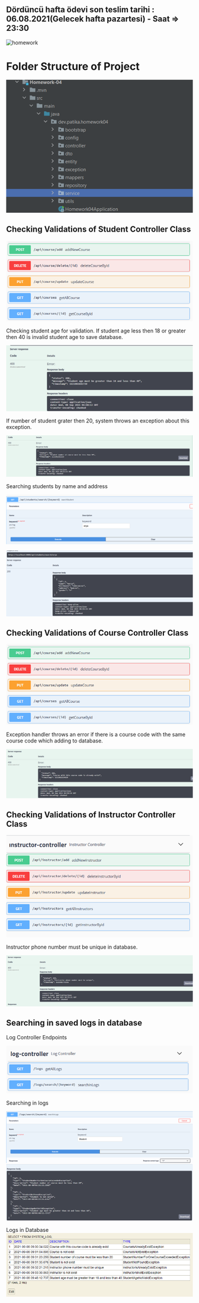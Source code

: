 ## Dördüncü hafta ödevi son teslim tarihi : 06.08.2021(Gelecek hafta pazartesi) - Saat =>  23:30

![homework](https://user-images.githubusercontent.com/45206582/131386439-6727321a-5a50-4c20-9413-ea4013013434.PNG)


# Folder Structure of Project

![images](https://raw.githubusercontent.com/113-GittiGidiyor-Java-Spring-Bootcamp/fourth-homework-hakandrmz/main/Homework-04/src/main/resources/readmeimages/folderstructure.PNG?token=AFZA7JPIHN6OPE766QNHU2DBHCBDI)

## Checking Validations of Student Controller Class

![images](https://raw.githubusercontent.com/113-GittiGidiyor-Java-Spring-Bootcamp/fourth-homework-hakandrmz/main/Homework-04/src/main/resources/readmeimages/coursecontrollerinswagger1.png?token=AFZA7JIKUD2B5TBZ4JSW23TBHCC2E)

Checking student age for validation. If student age less then 18 or greater then 40 is invalid student age to save database.

![images](https://raw.githubusercontent.com/113-GittiGidiyor-Java-Spring-Bootcamp/fourth-homework-hakandrmz/main/Homework-04/src/main/resources/readmeimages/studentagenotvalidexceiotion1.png?token=AFZA7JNWZPFT3HKNPI56JDTBHCC4K)

If number of student grater then 20, system throws an exception about this exception.

![images](https://raw.githubusercontent.com/113-GittiGidiyor-Java-Spring-Bootcamp/fourth-homework-hakandrmz/main/Homework-04/src/main/resources/readmeimages/numberofstudentsexception1.png?token=AFZA7JLXP4WUMTO7UF64KILBHCC6Q)

Searching students by name and address

![images](https://raw.githubusercontent.com/113-GittiGidiyor-Java-Spring-Bootcamp/fourth-homework-hakandrmz/main/Homework-04/src/main/resources/readmeimages/studentsearch1.png?token=AFZA7JO6C4X3D5QU7F4K7TTBHCC7M)

![images](https://raw.githubusercontent.com/113-GittiGidiyor-Java-Spring-Bootcamp/fourth-homework-hakandrmz/main/Homework-04/src/main/resources/readmeimages/studentsearchresult1.png?token=AFZA7JPSOBJSG3T5CP5Y4Y3BHCC7O)

## Checking Validations of Course Controller Class

![images](https://raw.githubusercontent.com/113-GittiGidiyor-Java-Spring-Bootcamp/fourth-homework-hakandrmz/main/Homework-04/src/main/resources/readmeimages/coursecontrollerinswagger1.png?token=AFZA7JPWHMPMJLPIS2O66NTBHCDBU)

Exception handler throws an error if there is a course code with the same course code which adding to database.

![images](https://raw.githubusercontent.com/113-GittiGidiyor-Java-Spring-Bootcamp/fourth-homework-hakandrmz/main/Homework-04/src/main/resources/readmeimages/coursecodeexception1.png?token=AFZA7JKQ7QVZBOQA5CO3GODBHCDBW)

## Checking Validations of Instructor Controller Class

![images](https://raw.githubusercontent.com/113-GittiGidiyor-Java-Spring-Bootcamp/fourth-homework-hakandrmz/main/Homework-04/src/main/resources/readmeimages/instructorcontrolleinswagger1.png?token=AFZA7JI3Y7ACQT7ZREXX7VDBHCDDO)

Instructor phone number must be unique in database.

![images](https://raw.githubusercontent.com/113-GittiGidiyor-Java-Spring-Bootcamp/fourth-homework-hakandrmz/main/Homework-04/src/main/resources/readmeimages/instructorphonenumberexception1.png?token=AFZA7JI4TZVP75E7W5Z5V6TBHCDDQ)


## Searching in saved logs in database

Log Controller Endpoints

![images](https://raw.githubusercontent.com/113-GittiGidiyor-Java-Spring-Bootcamp/fourth-homework-hakandrmz/main/Homework-04/src/main/resources/readmeimages/logcontrollerindatabase1.PNG?token=AFZA7JKNRJQEW2MTHZJ6BULBHCDFA)

Searching in logs

![images](https://raw.githubusercontent.com/113-GittiGidiyor-Java-Spring-Bootcamp/fourth-homework-hakandrmz/main/Homework-04/src/main/resources/readmeimages/searchinlogs1.png?token=AFZA7JMZIVC2ZYYP3NQF4M3BHCDFI)
![images](https://raw.githubusercontent.com/113-GittiGidiyor-Java-Spring-Bootcamp/fourth-homework-hakandrmz/main/Homework-04/src/main/resources/readmeimages/searchinlogsresult1.png?token=AFZA7JIUDPGAIIUOZPPEUO3BHCDFK)


Logs in Database
![images](https://raw.githubusercontent.com/113-GittiGidiyor-Java-Spring-Bootcamp/fourth-homework-hakandrmz/main/Homework-04/src/main/resources/readmeimages/logsinh2database1.png?token=AFZA7JMQ3YSJT2ELWIYTP7TBHCDE4)
